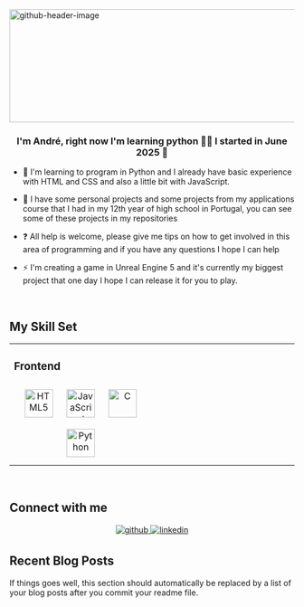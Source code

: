 <img width="961" height="200" alt="github-header-image" src="https://github.com/user-attachments/assets/6314b4df-088b-40a7-b156-7449937ff51d" />



### <div align="center">I'm André, right now I'm learning python 👨‍💻 I started in June 2025 🚀</div>  
  

- 🔭 I'm learning to program in Python and I already have basic experience with HTML and CSS and also a little bit with JavaScript.  
  

- 🌱 I have some personal projects and some projects from my applications course that I had in my 12th year of high school in Portugal, you can see some of these projects in my repositories
  

- ❓ All help is welcome, please give me tips on how to get involved in this area of programming and if you have any questions I hope I can help
  

- ⚡ I'm creating a game in Unreal Engine 5 and it's currently my biggest project that one day I hope I can release it for you to play.
  

<br/>  


## My Skill Set  
<table><tr><td valign="top" width="33%">



### Frontend  
<div align="center">  
<a href="https://en.wikipedia.org/wiki/HTML5" target="_blank"><img style="margin: 10px" src="https://profilinator.rishav.dev/skills-assets/html5-original-wordmark.svg" alt="HTML5" height="50" /></a>  
<a href="https://www.javascript.com/" target="_blank"><img style="margin: 10px" src="https://profilinator.rishav.dev/skills-assets/javascript-original.svg" alt="JavaScript" height="50" /></a>  
<a href="https://www.cprogramming.com/" target="_blank"><img style="margin: 10px" src="https://profilinator.rishav.dev/skills-assets/c-original.svg" alt="C" height="50" /></a>  
<a href="https://www.python.org/" target="_blank"><img style="margin: 10px" src="https://profilinator.rishav.dev/skills-assets/python-original.svg" alt="Python" height="50" /></a>  
</div>





</td><td valign="top" width="33%">



</td></tr></table>  

<br/>  


## Connect with me  
<div align="center">
<a href="https://github.com/Andre2313" target="_blank">
<img src=https://img.shields.io/badge/github-%2324292e.svg?&style=for-the-badge&logo=github&logoColor=white alt=github style="margin-bottom: 5px;" />
</a>
<a href="https://www.linkedin.com/in/andr%C3%A9-fonseca-674186319/" target="_blank">
<img src=https://img.shields.io/badge/linkedin-%231E77B5.svg?&style=for-the-badge&logo=linkedin&logoColor=white alt=linkedin style="margin-bottom: 5px;" />
</a>
  
</div>  
  

## Recent Blog Posts  
<!-- BLOG-POST-LIST:START -->  
If things goes well, this section should automatically be replaced by a list of your blog posts after you commit your readme file. 
<!-- BLOG-POST-LIST:END -->  

<br/>  
